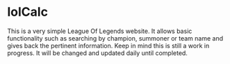 # lolCalc

This is a very simple League Of Legends website. It allows basic functionality such as searching by champion, summoner or team name and gives back the pertinent information. Keep in mind this is still a work in progress. It will be changed and updated daily until completed.
